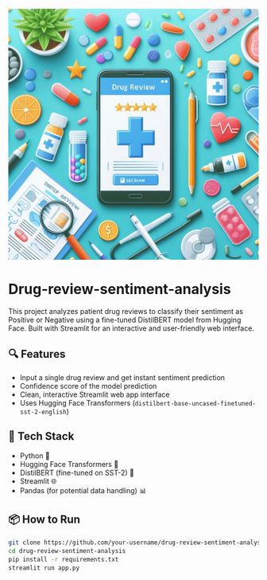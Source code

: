 
![Alt Text](drug.jpg)

# Drug-review-sentiment-analysis
This project analyzes patient drug reviews to classify their sentiment as Positive or Negative using a fine-tuned DistilBERT model from Hugging Face. Built with Streamlit for an interactive and user-friendly web interface.

## 🔍 Features

- Input a single drug review and get instant sentiment prediction
- Confidence score of the model prediction
- Clean, interactive Streamlit web app interface
- Uses Hugging Face Transformers (`distilbert-base-uncased-finetuned-sst-2-english`)

## 🚀 Tech Stack

- Python 🐍
- Hugging Face Transformers 🤗
- DistilBERT (fine-tuned on SST-2) 🧠
- Streamlit 🌐
- Pandas (for potential data handling) 📊

## 📦 How to Run

```bash
git clone https://github.com/your-username/drug-review-sentiment-analysis.git
cd drug-review-sentiment-analysis
pip install -r requirements.txt
streamlit run app.py
